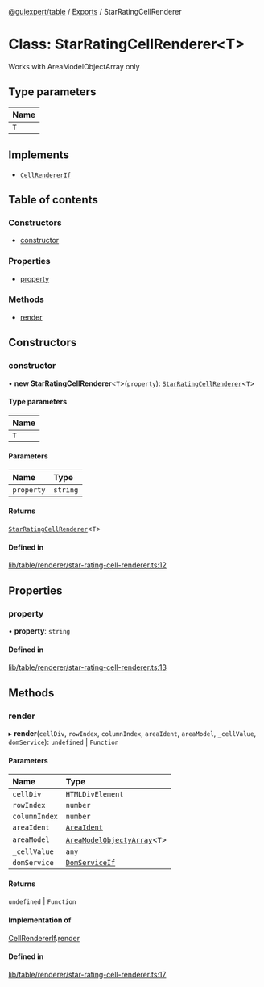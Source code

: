 [@guiexpert/table](../README.md) / [Exports](../modules.md) / StarRatingCellRenderer

# Class: StarRatingCellRenderer\<T\>

Works with AreaModelObjectArray only

## Type parameters

| Name |
| :------ |
| `T` |

## Implements

- [`CellRendererIf`](../interfaces/CellRendererIf.md)

## Table of contents

### Constructors

- [constructor](StarRatingCellRenderer.md#constructor)

### Properties

- [property](StarRatingCellRenderer.md#property)

### Methods

- [render](StarRatingCellRenderer.md#render)

## Constructors

### constructor

• **new StarRatingCellRenderer**\<`T`\>(`property`): [`StarRatingCellRenderer`](StarRatingCellRenderer.md)\<`T`\>

#### Type parameters

| Name |
| :------ |
| `T` |

#### Parameters

| Name | Type |
| :------ | :------ |
| `property` | `string` |

#### Returns

[`StarRatingCellRenderer`](StarRatingCellRenderer.md)\<`T`\>

#### Defined in

[lib/table/renderer/star-rating-cell-renderer.ts:12](https://github.com/guiexperttable/ge-table/blob/6aaca3c/libs/table/src/lib/table/renderer/star-rating-cell-renderer.ts#L12)

## Properties

### property

• **property**: `string`

#### Defined in

[lib/table/renderer/star-rating-cell-renderer.ts:13](https://github.com/guiexperttable/ge-table/blob/6aaca3c/libs/table/src/lib/table/renderer/star-rating-cell-renderer.ts#L13)

## Methods

### render

▸ **render**(`cellDiv`, `rowIndex`, `columnIndex`, `areaIdent`, `areaModel`, `_cellValue`, `domService`): `undefined` \| `Function`

#### Parameters

| Name | Type |
| :------ | :------ |
| `cellDiv` | `HTMLDivElement` |
| `rowIndex` | `number` |
| `columnIndex` | `number` |
| `areaIdent` | [`AreaIdent`](../modules.md#areaident) |
| `areaModel` | [`AreaModelObjectyArray`](AreaModelObjectyArray.md)\<`T`\> |
| `_cellValue` | `any` |
| `domService` | [`DomServiceIf`](../interfaces/DomServiceIf.md) |

#### Returns

`undefined` \| `Function`

#### Implementation of

[CellRendererIf](../interfaces/CellRendererIf.md).[render](../interfaces/CellRendererIf.md#render)

#### Defined in

[lib/table/renderer/star-rating-cell-renderer.ts:17](https://github.com/guiexperttable/ge-table/blob/6aaca3c/libs/table/src/lib/table/renderer/star-rating-cell-renderer.ts#L17)
